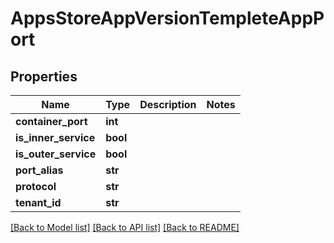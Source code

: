 # AppsStoreAppVersionTempleteAppPort

## Properties
Name | Type | Description | Notes
------------ | ------------- | ------------- | -------------
**container_port** | **int** |  | 
**is_inner_service** | **bool** |  | 
**is_outer_service** | **bool** |  | 
**port_alias** | **str** |  | 
**protocol** | **str** |  | 
**tenant_id** | **str** |  | 

[[Back to Model list]](../README.md#documentation-for-models) [[Back to API list]](../README.md#documentation-for-api-endpoints) [[Back to README]](../README.md)


